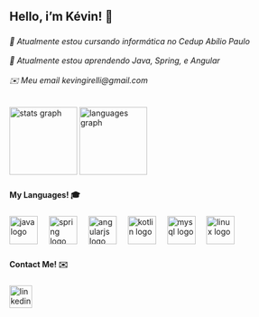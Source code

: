 <h2 align="left">Hello, i’m Kévin! 👋</h2>

###

<h6 align="left">🔭 Atualmente estou cursando informática no Cedup Abílio Paulo<br><br>🌱 Atualmente estou aprendendo Java, Spring,  e Angular<br><br>✉️ Meu email kevingirelli@gmail.com</h6>

###

<div align="left">
  <img src="https://github-readme-stats.vercel.app/api?username=KevinGirelli&hide_title=false&hide_rank=false&show_icons=true&include_all_commits=true&count_private=true&disable_animations=false&theme=dracula&locale=en&hide_border=false" height="120" alt="stats graph"  />
  <img src="https://github-readme-stats.vercel.app/api/top-langs?username=KevinGirelli&locale=en&hide_title=false&layout=compact&card_width=320&langs_count=10&theme=dracula&hide_border=false" height="120" alt="languages graph"  />
</div>

###

<h4 align="left">My Languages! 🎓</h4>

###

<div align="left">
  <img src="https://skillicons.dev/icons?i=java" height="50" alt="java logo"  />
  <img width="12" />
  <img src="https://skillicons.dev/icons?i=spring" height="50" alt="spring logo"  />
  <img width="12" />
  <img src="https://skillicons.dev/icons?i=angular" height="50" alt="angularjs logo"  />
  <img width="12" />
  <img src="https://skillicons.dev/icons?i=kotlin" height="50" alt="kotlin logo"  />
  <img width="12" />
  <img src="https://skillicons.dev/icons?i=mysql" height="50" alt="mysql logo"  />
  <img width="12" />
  <img src="https://skillicons.dev/icons?i=linux" height="50" alt="linux logo"  />
</div>

###

<h4 align="left">Contact Me! ✉️</h4>

###

<div align="left">
  <a href="https://www.linkedin.com/in/kevingirelli/" target="_blank">
    <img src="https://img.shields.io/static/v1?message=LinkedIn&logo=linkedin&label=&color=0077B5&logoColor=white&labelColor=&style=for-the-badge" height="40" alt="linkedin logo"  />
  </a>
</div>

###